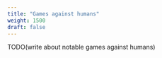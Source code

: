 ```yaml
---
title: "Games against humans"
weight: 1500
draft: false
---
```


TODO(write about notable games against humans)